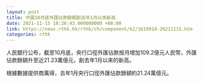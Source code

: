 ```yaml
---
layout: post
title: 中國10月底外匯佔款餘額創去年1月以來新高
date: 2021-11-15 18:26:43.000000000 +08:00
link: https://news.rthk.hk/rthk/ch/component/k2/1619914-20211115.htm
categories: rthk
---
```


人民銀行公布，截至10月底，央行口徑外匯佔款按月增加109.2億元人民幣，外匯佔款餘額升至近21.23萬億元，創去年1月以來的新高。

根據數據提供商萬得，去年1月央行口徑外匯佔款餘額約21.24萬億元。
